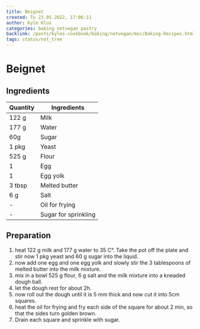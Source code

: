 ```yaml
---
title: Beignet
created: Tu 23.05.2022, 17:06:11
author: Kyle Klus
categories: baking notvegan pastry
backlink: /posts/kyles-cookbook/baking/notvegan/moc/Baking-Recipes.html
tags: status/not_tree
---
```


# Beignet

## Ingredients

| Quantity | Ingredients |
| ---------------- | ---------------- |
| 122 g | Milk |
| 177 g | Water |
| 60g | Sugar |
| 1 pkg | Yeast |
| 525 g | Flour |
| 1 | Egg |
| 1 | Egg yolk |
| 3 tbsp | Melted butter |
| 6 g | Salt |
| - | Oil for frying |
| - | Sugar for sprinkling |

## Preparation

1. heat 122 g milk and 177 g water to 35 C°. Take the pot off the plate and stir now 1 pkg yeast and 60 g sugar into the liquid.
2. now add one egg and one egg yolk and slowly stir the 3 tablespoons of melted butter into the milk mixture.
3. mix in a bowl 525 g flour, 6 g salt and the milk mixture into a kneaded dough ball.
4. let the dough rest for about 2h.
5. now roll out the dough until it is 5 mm thick and now cut it into 5cm squares.
6. heat the oil for frying and fry each side of the square for about 2 min, so that the sides turn golden brown.
7. Drain each square and sprinkle with sugar.
